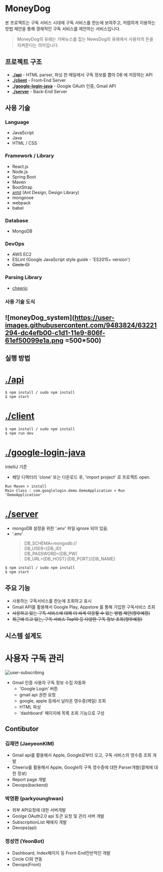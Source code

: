 # MoneyDog  
본 프로젝트는 구독 서비스 시대에 구독 서비스를 한눈에 보여주고, 저렴하게 이용하는 방법 제안을 통해 경제적인 구독 서비스를 제안하는 서비스입니다.

> MoneyDog의 유래는 가짜뉴스를 잡는 NewsDog의 유래에서 사용자의 돈을 지켜준다는 의미입니다.

## 프로젝트 구조
* **[./api](https://git.swmgit.org/root/p1022_moneydog/tree/master/api)** - HTML parser, 파싱 한 메일에서 구독 정보를 뽑아 DB 에 저장하는 API
* **[./client](https://git.swmgit.org/root/p1022_moneydog/tree/master/client)** - Front-End Server
* **[./google-login-java](https://git.swmgit.org/root/p1022_moneydog/tree/master/google-login-java)** - Google OAuth 인증, Gmail API
* **[./server](https://git.swmgit.org/root/p1022_moneydog/tree/master/server)** - Back-End Server  

## 사용 기술

### Language
* JavaScript
* Java
* HTML / CSS

### Framework / Library
* React.js
* Node.js
* Spring Boot
* Maven
* BootStrap
* [antd](https://ant.design) (Ant Design, Design Library)
* mongoose
* webpack
* babel

### Database
* MongoDB

### DevOps
* AWS EC2
* ESLint (Google JavaScript style guide - 'ES2015+ version')
* ~~Circle CI~~

### Parsing Library
* [cheerio](https://github.com/cheeriojs/cheerio)

### 사용 기술 도식
## ![moneyDog_system](https://user-images.githubusercontent.com/9483824/63221294-dc4efb00-c1d1-11e9-806f-61ef50099e1a.png =500*500)


## 실행 방법
[./api](https://git.swmgit.org/root/p1022_moneydog/tree/master/api)
===


```
$ npm install / sudo npm install
$ npm start
```

[./client](https://git.swmgit.org/root/p1022_moneydog/tree/master/client)
===
```
$ npm install / sudo npm install
$ npm run dev
```

[./google-login-java](https://git.swmgit.org/root/p1022_moneydog/tree/master/google-login-java)
===

intelliJ 기준  

* 해당 디렉터리 'clone' 또는 다운로드 후, 'import project' 로 프로젝트 open. 
```
Run Maven > install
Main Class : com.googlelogin.demo.DemoApplication > Run 'DemoApplication'
```

[./server](https://git.swmgit.org/root/p1022_moneydog/tree/master/server)
===

* mongoDB 설정을 위한 '.env' 파일 ignore 되어 있음.
* '.env'
    > DB_SCHEMA=mongodb://   
    DB_USER=[DB_ID]  
    DB_PASSWORD=[DB_PW]  
    DB_URL=[DB_HOST]:[DB_PORT]/[DB_NAME]
  

```
$ npm install / sudo npm install
$ npm start
```

## 주요 기능  

- 사용하는 구독서비스를 한눈에 조회하고 표시
- Gmail API를 활용해서 Google Play, Appstore 를 통해 가입한 구독서비스 조회
- ~~사용하고 있는 구독 서비스에 대해 더 싸게 이용할 수 있는 방법 제안(향후예정)~~
- ~~최근에 뜨고 있는, 구독 서비스 Top10 등 다양한 구독 정보 조회(향후예정)~~

## 시스템 설계도  
사용자 구독 관리
===
![user-subscribing](https://user-images.githubusercontent.com/20623970/63229197-ed7f2280-c238-11e9-963b-eff2092a5b52.png)
  
* Gmail 인증 사용자 구독 정보 수집 자동화
    * 'Google Login' 버튼
    * gmail api 권한 요청
    * google, apple 등에서 날라온 영수증(메일) 조회
    * HTML 파싱
    * 'dashboard' 페이지에 목록 조회 기능으로 구성

## Contibutor  
### 김재연 (JaeyeonKIM)

- Gmail api를 활용해서 Apple, Google로부터 오고, 구독 서비스의 영수증 조회 개발
- Cheerio를 활용해서 Apple, Google의 구독 영수증에 대한 Parser개발(결제에 대한 정보)
- Report page 개발
- Devops(backend)

### 박영환 (parkyounghwan)

- 외부 API요청에 대한 서버개발
- Goolge OAuth2.0 api 토큰 요청 및 관리 서버 개발
- SubscriptionList 페에지 개발
- Devops(api)

### 정성연 (YeonBot)

- Dashboard, Index페이지 등 Front-End전반적인 개발
- Circle CI와 연동
- Devops(Front)
